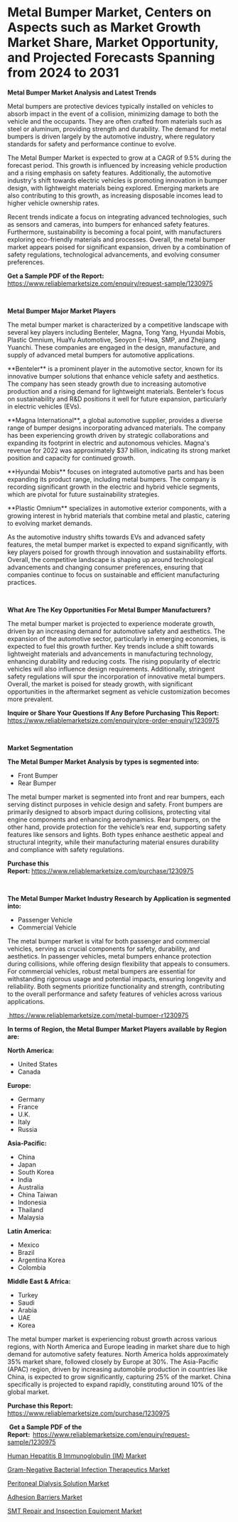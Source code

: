 <p><h1>Metal Bumper Market, Centers on Aspects such as Market Growth Market Share, Market Opportunity, and Projected Forecasts Spanning from 2024 to 2031</h1></p><p><strong>Metal Bumper Market Analysis and Latest Trends</strong></p>
<p><p>Metal bumpers are protective devices typically installed on vehicles to absorb impact in the event of a collision, minimizing damage to both the vehicle and the occupants. They are often crafted from materials such as steel or aluminum, providing strength and durability. The demand for metal bumpers is driven largely by the automotive industry, where regulatory standards for safety and performance continue to evolve.</p><p>The Metal Bumper Market is expected to grow at a CAGR of 9.5% during the forecast period. This growth is influenced by increasing vehicle production and a rising emphasis on safety features. Additionally, the automotive industry's shift towards electric vehicles is promoting innovation in bumper design, with lightweight materials being explored. Emerging markets are also contributing to this growth, as increasing disposable incomes lead to higher vehicle ownership rates.</p><p>Recent trends indicate a focus on integrating advanced technologies, such as sensors and cameras, into bumpers for enhanced safety features. Furthermore, sustainability is becoming a focal point, with manufacturers exploring eco-friendly materials and processes. Overall, the metal bumper market appears poised for significant expansion, driven by a combination of safety regulations, technological advancements, and evolving consumer preferences.</p></p>
<p><strong>Get a Sample PDF of the Report:&nbsp;</strong> <a href="https://www.reliablemarketsize.com/enquiry/request-sample/1230975?utm_campaign=1591&utm_medium=2&utm_source=Github&utm_content=ia&utm_term=02112024&utm_id=metal-bumper">https://www.reliablemarketsize.com/enquiry/request-sample/1230975</a></p>
<p>&nbsp;</p>
<p><strong>Metal Bumper Major Market Players</strong></p>
<p><p>The metal bumper market is characterized by a competitive landscape with several key players including Benteler, Magna, Tong Yang, Hyundai Mobis, Plastic Omnium, HuaYu Automotive, Seoyon E-Hwa, SMP, and Zhejiang Yuanchi. These companies are engaged in the design, manufacture, and supply of advanced metal bumpers for automotive applications.</p><p>**Benteler** is a prominent player in the automotive sector, known for its innovative bumper solutions that enhance vehicle safety and aesthetics. The company has seen steady growth due to increasing automotive production and a rising demand for lightweight materials. Benteler’s focus on sustainability and R&D positions it well for future expansion, particularly in electric vehicles (EVs).</p><p>**Magna International**, a global automotive supplier, provides a diverse range of bumper designs incorporating advanced materials. The company has been experiencing growth driven by strategic collaborations and expanding its footprint in electric and autonomous vehicles. Magna's revenue for 2022 was approximately $37 billion, indicating its strong market position and capacity for continued growth.</p><p>**Hyundai Mobis** focuses on integrated automotive parts and has been expanding its product range, including metal bumpers. The company is recording significant growth in the electric and hybrid vehicle segments, which are pivotal for future sustainability strategies. </p><p>**Plastic Omnium** specializes in automotive exterior components, with a growing interest in hybrid materials that combine metal and plastic, catering to evolving market demands. </p><p>As the automotive industry shifts towards EVs and advanced safety features, the metal bumper market is expected to expand significantly, with key players poised for growth through innovation and sustainability efforts. Overall, the competitive landscape is shaping up around technological advancements and changing consumer preferences, ensuring that companies continue to focus on sustainable and efficient manufacturing practices.</p></p>
<p>&nbsp;</p>
<p><strong>What Are The Key Opportunities For Metal Bumper Manufacturers?</strong></p>
<p><p>The metal bumper market is projected to experience moderate growth, driven by an increasing demand for automotive safety and aesthetics. The expansion of the automotive sector, particularly in emerging economies, is expected to fuel this growth further. Key trends include a shift towards lightweight materials and advancements in manufacturing technology, enhancing durability and reducing costs. The rising popularity of electric vehicles will also influence design requirements. Additionally, stringent safety regulations will spur the incorporation of innovative metal bumpers. Overall, the market is poised for steady growth, with significant opportunities in the aftermarket segment as vehicle customization becomes more prevalent.</p></p>
<p><strong>Inquire or Share Your Questions If Any Before Purchasing This Report:</strong> <a href="https://www.reliablemarketsize.com/enquiry/pre-order-enquiry/1230975?utm_campaign=1591&utm_medium=2&utm_source=Github&utm_content=ia&utm_term=02112024&utm_id=metal-bumper">https://www.reliablemarketsize.com/enquiry/pre-order-enquiry/1230975</a></p>
<p>&nbsp;</p>
<p><strong>Market Segmentation</strong></p>
<p><strong>The Metal Bumper Market Analysis by types is segmented into:</strong></p>
<p><ul><li>Front Bumper</li><li>Rear Bumper</li></ul></p>
<p><p>The metal bumper market is segmented into front and rear bumpers, each serving distinct purposes in vehicle design and safety. Front bumpers are primarily designed to absorb impact during collisions, protecting vital engine components and enhancing aerodynamics. Rear bumpers, on the other hand, provide protection for the vehicle’s rear end, supporting safety features like sensors and lights. Both types enhance aesthetic appeal and structural integrity, while their manufacturing material ensures durability and compliance with safety regulations.</p></p>
<p><strong>Purchase this Report:&nbsp;</strong><a href="https://www.reliablemarketsize.com/purchase/1230975?utm_campaign=1591&utm_medium=2&utm_source=Github&utm_content=ia&utm_term=02112024&utm_id=metal-bumper">https://www.reliablemarketsize.com/purchase/1230975</a></p>
<p>&nbsp;</p>
<p><strong>The Metal Bumper Market Industry Research by Application is segmented into:</strong></p>
<p><ul><li>Passenger Vehicle</li><li>Commercial Vehicle</li></ul></p>
<p><p>The metal bumper market is vital for both passenger and commercial vehicles, serving as crucial components for safety, durability, and aesthetics. In passenger vehicles, metal bumpers enhance protection during collisions, while offering design flexibility that appeals to consumers. For commercial vehicles, robust metal bumpers are essential for withstanding rigorous usage and potential impacts, ensuring longevity and reliability. Both segments prioritize functionality and strength, contributing to the overall performance and safety features of vehicles across various applications.</p></p>
<p><a href="https://www.reliablemarketsize.com/metal-bumper-r1230975?utm_campaign=1591&utm_medium=2&utm_source=Github&utm_content=ia&utm_term=02112024&utm_id=metal-bumper">&nbsp;https://www.reliablemarketsize.com/metal-bumper-r1230975</a></p>
<p><strong>In terms of Region, the Metal Bumper Market Players available by Region are:</strong></p>
<p>
    <p> <strong> North America: </strong>
        <ul>
            <li>United States</li>
            <li>Canada</li>
        </ul>
        </p> 
    <p> <strong> Europe: </strong>
        <ul>
            <li>Germany</li>
            <li>France</li>
            <li>U.K.</li>
            <li>Italy</li>
            <li>Russia</li>
        </ul>
        </p> 
    <p> <strong> Asia-Pacific: </strong>
        <ul>
            <li>China</li>
            <li>Japan</li>
            <li>South Korea</li>
            <li>India</li>
            <li>Australia</li>
            <li>China Taiwan</li>
            <li>Indonesia</li>
            <li>Thailand</li>
            <li>Malaysia</li>
        </ul>
        </p> 
    <p> <strong> Latin America: </strong>
        <ul>
            <li>Mexico</li>
            <li>Brazil</li>
            <li>Argentina Korea</li>
            <li>Colombia</li>
        </ul>
        </p> 
    <p> <strong> Middle East & Africa: </strong>
        <ul>
            <li>Turkey</li>
            <li>Saudi</li>
            <li>Arabia</li>
            <li>UAE</li>
            <li>Korea</li>
        </ul>
    </p>
    </p>
<p><p>The metal bumper market is experiencing robust growth across various regions, with North America and Europe leading in market share due to high demand for automotive safety features. North America holds approximately 35% market share, followed closely by Europe at 30%. The Asia-Pacific (APAC) region, driven by increasing automobile production in countries like China, is expected to grow significantly, capturing 25% of the market. China specifically is projected to expand rapidly, constituting around 10% of the global market.</p></p>
<p><strong>Purchase this Report: </strong><a href="https://www.reliablemarketsize.com/purchase/1230975?utm_campaign=1591&utm_medium=2&utm_source=Github&utm_content=ia&utm_term=02112024&utm_id=metal-bumper">https://www.reliablemarketsize.com/purchase/1230975</a></p>
<p>&nbsp;<strong>Get a Sample PDF of the Report:&nbsp;&nbsp;</strong><a href="https://www.reliablemarketsize.com/enquiry/request-sample/1230975?utm_campaign=1591&utm_medium=2&utm_source=Github&utm_content=ia&utm_term=02112024&utm_id=metal-bumper">https://www.reliablemarketsize.com/enquiry/request-sample/1230975</a></p>
<p><strong></strong></p>
<p><p><a href="https://www.linkedin.com/pulse/human-hepatitis-b-immunoglobulin-im-market-evolution-key-trends-de0jc?utm_campaign=1591&utm_medium=2&utm_source=Github&utm_content=ia&utm_term=02112024&utm_id=metal-bumper">Human Hepatitis B Immunoglobulin (IM) Market</a></p><p><a href="https://www.linkedin.com/pulse/gram-negative-bacterial-infection-therapeutics-market-forecasts-vxrve?utm_campaign=1591&utm_medium=2&utm_source=Github&utm_content=ia&utm_term=02112024&utm_id=metal-bumper">Gram-Negative Bacterial Infection Therapeutics Market</a></p><p><a href="https://www.linkedin.com/pulse/peritoneal-dialysis-solution-market-revolution-size-share-emerging-vnqyc?utm_campaign=1591&utm_medium=2&utm_source=Github&utm_content=ia&utm_term=02112024&utm_id=metal-bumper">Peritoneal Dialysis Solution Market</a></p><p><a href="https://www.linkedin.com/pulse/adhesion-barriers-market-matrix-applications-types-cagr-yffte?utm_campaign=1591&utm_medium=2&utm_source=Github&utm_content=ia&utm_term=02112024&utm_id=metal-bumper">Adhesion Barriers Market</a></p><p><a href="https://issuu.com/reportprime-2/docs/smt-repair-and-inspection-equipment_b07475020d8b80?utm_campaign=1591&utm_medium=2&utm_source=Github&utm_content=ia&utm_term=02112024&utm_id=metal-bumper">SMT Repair and Inspection Equipment Market</a></p></p>
